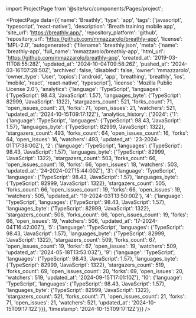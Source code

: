 
import ProjectPage from '@site/src/components/Pages/project';

<ProjectPage
    data={{'name': 'Breathly', 'type': 'app', 'tags': ['javascript', 'typescript', 'react-native'], 'description': 'Breath training mobile app', 'site_url': 'https://breathly.app/', 'repository_platform': 'github', 'repository_url': 'https://github.com/mmazzarolo/breathly-app', 'license': 'MPL-2.0', 'autogenerated': {'filename': 'breathly.json', 'meta': {'name': 'breathly-app', 'full_name': 'mmazzarolo/breathly-app', 'html_url': 'https://github.com/mmazzarolo/breathly-app', 'created_at': '2019-03-11T08:55:28Z', 'updated_at': '2024-10-04T09:58:26Z', 'pushed_at': '2024-03-16T07:28:50Z', 'archived': false, 'disabled': false, 'owner': 'mmazzarolo', 'owner_type': 'User', 'topics': ['android', 'app', 'breathing', 'breathly', 'ios', 'mobile', 'react', 'react-native', 'typescript'], 'license': 'Mozilla Public License 2.0'}, 'analytics': {'language': 'TypeScript', 'languages': {'TypeScript': 98.43, 'JavaScript': 1.57}, 'languages_byte': {'TypeScript': 82999, 'JavaScript': 1322}, 'stargazers_count': 521, 'forks_count': 71, 'open_issues_count': 21, 'forks': 71, 'open_issues': 21, 'watchers': 521, 'updated_at': '2024-10-15T09:17:12Z'}, 'analytics_history': {'2024': {'1': {'language': 'TypeScript', 'languages': {'TypeScript': 98.43, 'JavaScript': 1.57}, 'languages_byte': {'TypeScript': 82999, 'JavaScript': 1322}, 'stargazers_count': 493, 'forks_count': 64, 'open_issues_count': 16, 'forks': 64, 'open_issues': 16, 'watchers': 493, 'updated_at': '23-2024-01T17:38:00Z'}, '2': {'language': 'TypeScript', 'languages': {'TypeScript': 98.43, 'JavaScript': 1.57}, 'languages_byte': {'TypeScript': 82999, 'JavaScript': 1322}, 'stargazers_count': 503, 'forks_count': 66, 'open_issues_count': 18, 'forks': 66, 'open_issues': 18, 'watchers': 503, 'updated_at': '24-2024-02T15:44:00Z'}, '3': {'language': 'TypeScript', 'languages': {'TypeScript': 98.43, 'JavaScript': 1.57}, 'languages_byte': {'TypeScript': 82999, 'JavaScript': 1322}, 'stargazers_count': 505, 'forks_count': 66, 'open_issues_count': 19, 'forks': 66, 'open_issues': 19, 'watchers': 505, 'updated_at': '19-2024-03T13:50:00Z'}, '4': {'language': 'TypeScript', 'languages': {'TypeScript': 98.43, 'JavaScript': 1.57}, 'languages_byte': {'TypeScript': 82999, 'JavaScript': 1322}, 'stargazers_count': 506, 'forks_count': 66, 'open_issues_count': 19, 'forks': 66, 'open_issues': 19, 'watchers': 506, 'updated_at': '17-2024-04T16:42:00Z'}, '5': {'language': 'TypeScript', 'languages': {'TypeScript': 98.43, 'JavaScript': 1.57}, 'languages_byte': {'TypeScript': 82999, 'JavaScript': 1322}, 'stargazers_count': 509, 'forks_count': 67, 'open_issues_count': 19, 'forks': 67, 'open_issues': 19, 'watchers': 509, 'updated_at': '2024-05-18T13:53:03Z'}, '9': {'language': 'TypeScript', 'languages': {'TypeScript': 98.43, 'JavaScript': 1.57}, 'languages_byte': {'TypeScript': 82999, 'JavaScript': 1322}, 'stargazers_count': 519, 'forks_count': 69, 'open_issues_count': 20, 'forks': 69, 'open_issues': 20, 'watchers': 519, 'updated_at': '2024-09-15T17:01:10Z'}, '10': {'language': 'TypeScript', 'languages': {'TypeScript': 98.43, 'JavaScript': 1.57}, 'languages_byte': {'TypeScript': 82999, 'JavaScript': 1322}, 'stargazers_count': 521, 'forks_count': 71, 'open_issues_count': 21, 'forks': 71, 'open_issues': 21, 'watchers': 521, 'updated_at': '2024-10-15T09:17:12Z'}}}, 'timestamp': '2024-10-15T09:17:12Z'}}}
/>

